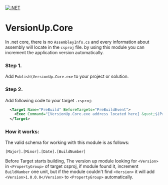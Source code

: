 [![.NET](https://github.com/HamedMoghadasi/VersionUp.Core/actions/workflows/dotnet.yml/badge.svg)](https://github.com/HamedMoghadasi/VersionUp.Core/actions/workflows/dotnet.yml)
# VersionUp.Core
In .net core, there is no `AssembleyInfo.cs` and every information about assembly will locate in the `csproj` file. by using this module you can increment the application version automatically.


### Step 1.
Add `Publish\VersionUp.Core.exe` to your project or solution.

### Step 2.
Add following code to your target `.csproj`:

```xml
  <Target Name="PreBuild" BeforeTargets="PreBuildEvent">
    <Exec Command="[VersionUp.Core.exe address located here] &quot;$(ProjectPath)&quot;" />
  </Target>
```

### How it works:
The valid schema for working with this module is as follows:
```
[Major].[Minor].[Date].[BuildNumber]
```
Before Target starts building, The version up module looking for `<Version>` in `<PropertyGroup>` of target csproj, if module found it, increment `BuildNumber` one unit, but if the module couldn't find `<Version>` it will add `<Version>1.0.0.0</Version>` to `<PropertyGroup>` automatically.

